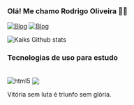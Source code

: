 ### Olá! Me chamo Rodrigo Oliveira ✌🏻


[![Blog](https://img.shields.io/badge/LinkedIn-0077B5?style=for-the-badge&logo=linkedin&logoColor=white)]( 
https.linkedin.com/in/rodrigo-oliveira-740bb2201)
[![Blog](https://img.shields.io/badge/Instagram-E4405F?style=for-the-badge&logo=instagram&logoColor=white)](https://www.instagram.com/kaiksobreira07/)

![Kaiks Github stats](https://github-readme-stats.vercel.app/api?username=KaikS1&theme=radical)

### Tecnologias de uso para estudo

<div style="display: inline_block"><br/>
<img align="center" alt="html5" src=https://img.shields.io/badge/Python-14354C?style=for-the-badge&logo=python&logoColor=white /> 
<img align="center" src=https://img.shields.io/badge/Microsoft_Excel-217346?style=for-the-badge&logo=microsoft-excel&logoColor=white /> 

Vitória sem luta é triunfo sem glória.
